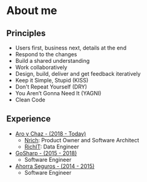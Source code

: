 # About me
## Principles
* Users first, business next, details at the end
* Respond to the changes
* Build a shared understanding
* Work collaboratively
* Design, build, deliver and get feedback iteratively
* Keep it Simple, Stupid (KISS)
* Don't Repeat Yourself (DRY)
* You Aren’t Gonna Need It (YAGNI)
* Clean Code

## Experience
* [Aro y Chaz - (2018 - Today)](https://aroychaz.com/)
  * [Nrich](https://nrich.com/): Product Owner and Software Architect
  * [RichIT](https://richit.ai/): Data Engineer
* [GoSharp - (2015 - 2018)](https://www.go-sharp.ai/)
  * Software Engineer
* [Ahorra Seguros - (2014 - 2015)](https://ahorraseguros.mx/)
  * Software Engineer
